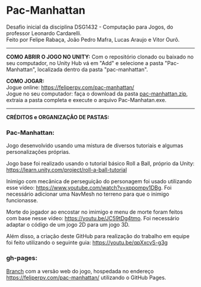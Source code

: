 # Pac-Manhattan
Desafio inicial da disciplina DSG1432 - Computação para Jogos, do professor Leonardo Cardarelli.\
Feito por Felipe Rabaça, João Pedro Mafra, Lucas Araujo e Vitor Ourô.

----------

**COMO ABRIR O JOGO NO UNITY:**
Com o repositório clonado ou baixado no seu computador, no Unity Hub vá em "Add" e selecione a pasta "Pac-Manhattan", localizada dentro da pasta "pac-manhattan".

**COMO JOGAR:**\
Jogue online: https://feliperpv.com/pac-manhattan/ \
Jogue no seu computador: faça o download da pasta [pac-manhattan.zip](https://github.com/Feliperpvieira/pac-manhattan/files/6190112/pac-manhattan.zip), extraia a pasta completa e execute o arquivo Pac-Manhatan.exe.

----------

**CRÉDITOS e ORGANIZAÇÃO DE PASTAS:**

### Pac-Manhattan: 
Jogo desenvolvido usando uma mistura de diversos tutoriais e algumas personalizações próprias.

Jogo base foi realizado usando o tutorial básico Roll a Ball, próprio da Unity: https://learn.unity.com/project/roll-a-ball-tutorial

Inimigo com mecânica de perseguição do personagem foi usado utilizando esse vídeo: https://www.youtube.com/watch?v=xppompv1DBg. Foi necessário adicionar uma NavMesh no terreno para que o inimigo funcionasse.

Morte do jogador ao encostar no imimigo e menu de morte foram feitos com base nesse vídeo: https://youtu.be/JC59tDg4tmo. Foi necessário adaptar o código de um jogo 2D para um jogo 3D.


Além disso, a criação deste GitHub para realização do trabalho em equipe foi feito utilizando o seguinte guia: https://youtu.be/qpXxcvS-g3g

### gh-pages:
[Branch](https://github.com/Feliperpvieira/pac-manhattan/tree/gh-pages) com a versão web do jogo, hospedada no endereço https://feliperpv.com/pac-manhattan/ utilizando o GitHub Pages.
